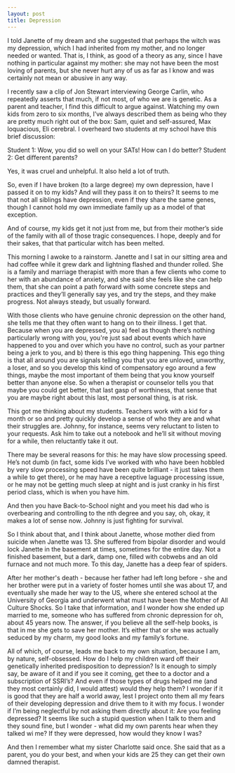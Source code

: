 ```yaml
---
layout: post
title: Depression
---
```

I told Janette of my dream and she suggested that perhaps the witch was my depression, which I had inherited from my mother, and no longer needed or wanted. That is, I think, as good of a theory as any, since I have nothing in particular against my mother: she may not have been the most loving of parents, but she never hurt any of us as far as I know and was certainly not mean or abusive in any way. 

I recently saw a clip of Jon Stewart interviewing George Carlin, who repeatedly asserts that much, if not most, of who we are is genetic. As a parent and teacher, I find this difficult to argue against. Watching my own kids from zero to six months, I’ve always described them as being who they are pretty much right out of the box: Sam, quiet and self-assured, Max loquacious, Eli cerebral. I overheard two students at my school have this brief discussion:

Student 1: Wow, you did so well on your SATs! How can I do better?
Student 2: Get different parents?

Yes, it was cruel and unhelpful. It also held a lot of truth.

So, even if I have broken (to a large degree) my own depression, have I passed it on to my kids?  And will they pass it on to theirs? It seems to me that not all siblings have depression, even if they share the same genes, though I cannot hold my own immediate family up as a model of that exception. 

And of course, my kids get it not just from me, but from their mother’s side of the family with all of those tragic consequences. I hope, deeply and for their sakes, that that particular witch has been melted. 

This morning I awoke  to a rainstorm. Janette and I sat in our sitting area and had coffee while it grew dark and lightning flashed and thunder rolled. She is a family and marriage therapist with more than a few clients who come to her with an abundance of anxiety, and she said she feels like she can help them, that she can point a path forward with some concrete steps and practices and they’ll generally say yes, and try the steps, and they make progress. Not always steady, but usually forward.

With those clients who have genuine chronic depression on the other hand, she tells me that they often want to hang on to their illness. I get that. Because when you are depressed, you a) feel as though there’s nothing particularly wrong with you, you're just sad about events which have happened to you and over which you have no control, such as your partner being a jerk to you, and b) there is this ego thing happening. This ego thing is that all around you are signals telling you that you are unloved, unworthy, a loser, and so you develop this kind of compensatory ego around a few things, maybe the most important of them being that you know yourself better than anyone else. So when a therapist or counselor tells you that maybe you could get better, that last gasp of worthiness, that sense that you are maybe right about this last, most personal thing, is at risk. 

This got me thinking about my students. Teachers work with a kid for a month or so and pretty quickly develop a sense of who they are and what their struggles are. Johnny, for instance, seems very reluctant to listen to your requests. Ask him to take out a notebook and he’ll sit without moving for a while, then reluctantly take it out. 

There may be several reasons for this: he may have slow processing speed. He’s not dumb (in fact, some kids I’ve worked with who have been hobbled by very slow processing speed have been quite brilliant - it just takes them a while to get there), or he may have a receptive laguage processing issue, or he may not be getting much sleep at night and is just cranky in his first period class, which is when you have him.

And then you have Back-to-School night and you meet his dad who is overbearing and controlling to the nth degree and you say, oh, okay, it makes a lot of sense now. Johnny is just fighting for survival.

So I think about that, and I think about Janette, whose mother died from suicide when Janette was 13. She suffered from bipolar disorder and would lock Janette in the basement at times, sometimes for the entire day. Not a finished basement, but a dark, damp one, filled with cobwebs and an old  furnace and not much more. To this day, Janette has a deep fear of spiders.

After her mother's death - because her father had left long before - she and her brother were put in a variety of foster homes until she was about 17, and eventually she made her way to the US, where she entered school at the University of Georgia and underwent what must have been the Mother of All Culture Shocks. So I take that information, and I wonder how she ended up married to me, someone who has suffered from chronic depression for oh, about 45 years now. The answer, if you believe all the self-help books, is that in me she gets to save her mother. It’s either that or she was actually seduced by my charm, my good looks and my family’s fortune.

All  of which, of course, leads me back to my own situation, because I am, by nature, self-obsessed. How do I help my children ward off their genetically inherited predisposition to depression? Is it enough to simply say, be aware of it and if you see it coming, get thee to a doctor and a subscription of SSRI’s? And even if those types of drugs helped me (and they most certainly did, I would attest) would they help them? I wonder if it is good that they are half a world away, lest I project onto them all my fears of their developing depression and drive them to it with my focus. I wonder if I’m being neglectful by not asking them directly about it: Are you feeling depressed? It seems like such a stupid question when I talk to them and they sound fine, but I wonder - what did my own parents hear when they talked wi me? If they were depressed, how would they know I was?

And then I remember what my sister Charlotte said once. She said that as a parent, you do your best, and when your kids are 25 they can get their own damned therapist.  

